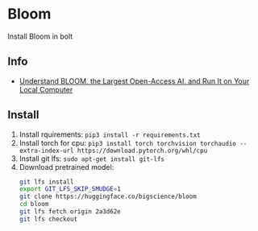 # Bloom

Install Bloom in bolt

## Info
- [Understand BLOOM, the Largest Open-Access AI, and Run It on Your Local Computer](https://towardsdatascience.com/run-bloom-the-largest-open-access-ai-model-on-your-desktop-computer-f48e1e2a9a32)

## Install

1. Install rquirements: `pip3 install -r requirements.txt`
2. Install torch for cpu: `pip3 install torch torchvision torchaudio --extra-index-url https://download.pytorch.org/whl/cpu`
3. Install git lfs: `sudo apt-get install git-lfs`
4. Download pretrained model:
   ```bash
   git lfs install
   export GIT_LFS_SKIP_SMUDGE=1
   git clone https://huggingface.co/bigscience/bloom
   cd bloom
   git lfs fetch origin 2a3d62e
   git lfs checkout
